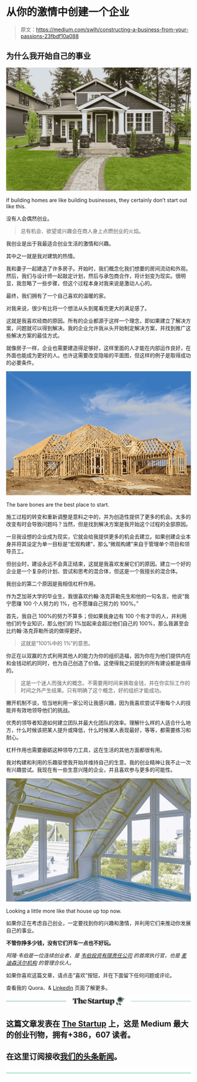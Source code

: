 # 从你的激情中创建一个企业

> 原文：<https://medium.com/swlh/constructing-a-business-from-your-passions-23fbdf10a088>

## 为什么我开始自己的事业

![](img/a5568631d58843dd857d94c42bf30281.png)

If building homes are like building businesses, they certainly don’t start out like this.

没有人会偶然创业。

> 总有机会、欲望或兴趣会在商人身上点燃创业的火焰。

我创业是出于我最适合创业生活的激情和兴趣。

其中之一就是我对建筑的热情。

我和妻子一起建造了许多房子。开始时，我们概念化我们想要的房间流动和外观。然后，我们与设计师一起敲定计划，然后与承包商合作，将计划变为现实。很明显，我忽略了一些步骤，但这个过程本身对我来说是激动人心的。

最终，我们拥有了一个自己喜欢的温暖的家。

对我来说，很少有比将一个想法从头到尾看完更大的满足感了。

这就是我喜欢经商的原因。所有的企业都源于这样一个理念，即如果建立了解决方案，问题就可以得到解决。我的企业允许我从头开始制定解决方案，并找到推广这些解决方案的最佳方式。

就像房子一样，企业也需要建造得足够好，这样里面的人才能在内部运作良好，在外面也能成为更好的人。也许这需要改变隐喻的平面图，但这样的例子是取得成功的必要条件。

![](img/96cf3ffd93b2d86b194b18717df4bb13.png)

The bare bones are the best place to start.

施工过程的转变和重新调整是意料之中的，并为创造性提供了更多的机会。太多的改变有时会导致问题吗？当然，但是找到解决方案是我开始这个过程的全部原因。

一旦我设想的企业成为现实，它就会给我提供更多的机会去建立。如果创建企业本身并将其设定为单一目标是“宏观构建”，那么“微观构建”来自于管理单个项目和领导员工。

但创业时，建设永远不会真正结束，这就是我喜欢发展它们的原因。建立一个好的企业是一个复杂的计划、尝试和思考的混合体，但这是一个我擅长的混合体。

我创业的第二个原因是我相信杠杆作用。

作为芝加哥大学的毕业生，我很喜欢约翰·洛克菲勒先生和他的一句名言。他说“我宁愿赚 100 个人努力的 1%，也不愿赚自己努力的 100%。”

首先，我自己 100%的努力不算多；但如果我身边有 100 个有才华的人，并利用他们的专业知识，那么他们的 1%加起来会超过他们自己的 100%，那么我甚至会比约翰·洛克菲勒所说的做得更好。

> 这就是“100%中的 1%”的意思。

你正在以双赢的方式利用其他人的能力为你的组织造福，因为你在为他们提供内在和金钱动机的同时，也为自己创造了价值。这使得我之前提到的所有建设都是值得的。

> 这是一个迷人而强大的概念。不需要用时间来换取金钱，并在你实际工作的时间之外产生结果。只有明确了这个概念，好的组织才能成功。

撇开机制不谈，恰当地利用一家公司让我感兴趣，因为我喜欢尝试平衡每个人的技能并有效地领导他们的挑战。

优秀的领导者知道如何建立团队并最大化团队的效率。理解什么样的人适合什么地方，什么时候该把某人提升或降低，什么时候某人表现最好，等等，都需要练习和耐心。

杠杆作用也需要磨砺这种领导力工具，这在生活的其他方面都很有用。

我对构建和利用的乐趣驱使我开始并维持自己的生意。我的创业精神让我不止一次有兴趣尝试。我现在有一些生意兴隆的企业，并且喜欢参与更多的可能性。

![](img/7a36b0b461b9a3095ab2fc2ba4e0c146.png)

Looking a little more like that house up top now.

如果你正在考虑自己创业，一定要找到你的兴趣和激情，并利用它们来推动你发展自己的事业。

**不管你挣多少钱，没有它们开车一点也不好玩。**

*阿隆·韦伯是一位连续创业者，是* [*韦伯投资有限责任公司*](http://webberinvestments.com/) *的首席执行官，也是* [*麦迪森沃尔机构*](http://www.madison-wall.co/#home) *的管理合伙人。*

如果你喜欢这篇文章，请点击“喜欢”按钮，并在下面留下任何问题或评论。

查看我的 Quora、& [LinkedIn](https://www.linkedin.com/in/aaron-webber-8a54836/) 页面了解更多。

[![](img/308a8d84fb9b2fab43d66c117fcc4bb4.png)](https://medium.com/swlh)

## 这篇文章发表在 [The Startup](https://medium.com/swlh) 上，这是 Medium 最大的创业刊物，拥有+386，607 读者。

## 在这里订阅接收[我们的头条新闻](http://growthsupply.com/the-startup-newsletter/)。

[![](img/b0164736ea17a63403e660de5dedf91a.png)](https://medium.com/swlh)